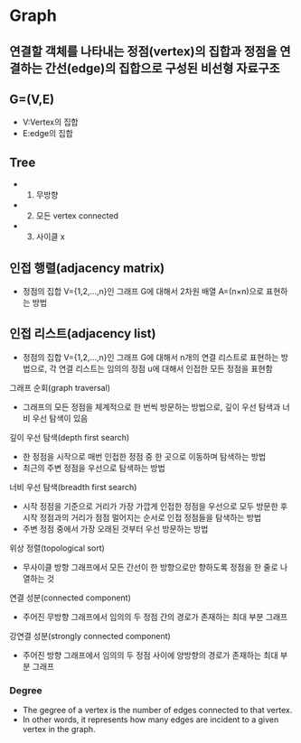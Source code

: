 # Graph

## 연결할 객체를 나타내는 정점(vertex)의 집합과 정점을 연결하는 간선(edge)의 집합으로 구성된 비선형 자료구조

## G=(V,E)
- V:Vertex의 집합
- E:edge의 집합

## Tree

- 1. 무방향
- 2. 모든 vertex connected
- 3. 사이클 x

## 인접 행렬(adjacency matrix)
- 정점의 집합 V={1,2,…,n}인 그래프 G에 대해서 2차원 배열 A=(n×n)으로 표현하는 방법

## 인접 리스트(adjacency list)
- 정점의 집합 V={1,2,…,n}인 그래프 G에 대해서 n개의 연결 리스트로 표현하는 방법으로, 각 연결 리스트는 임의의 정점 u에 대해서 인접한 모든 정점을 표현함

그래프 순회(graph traversal)
- 그래프의 모든 정점을 체계적으로 한 번씩 방문하는 방법으로, 깊이 우선 탐색과 너비 우선 탐색이 있음

깊이 우선 탐색(depth first search)
- 한 정점을 시작으로 매번 인접한 정점 중 한 곳으로 이동하며 탐색하는 방법
- 최근의 주변 정점을 우선으로 탐색하는 방법

너비 우선 탐색(breadth first search)
- 시작 정점을 기준으로 거리가 가장 가깝게 인접한 정점을 우선으로 모두 방문한 후 시작 정점과의 거리가 점점 멀어지는 순서로 인접 정점들을 탐색하는 방법
- 주변 정점 중에서 가장 오래된 것부터 우선 방문하는 방법

위상 정렬(topological sort)
- 무사이클 방향 그래프에서 모든 간선이 한 방향으로만 향하도록 정점을 한 줄로 나열하는 것

연결 성분(connected component)
- 주어진 무방향 그래프에서 임의의 두 정점 간의 경로가 존재하는 최대 부분 그래프

강연결 성분(strongly connected component)
- 주어진 방향 그래프에서 임의의 두 정점 사이에 양방향의 경로가 존재하는 최대 부분 그래프


### Degree
- The gegree of a vertex is the number of edges connected to that vertex.
- In other words, it represents how many edges are incident to a given vertex in the graph.

  